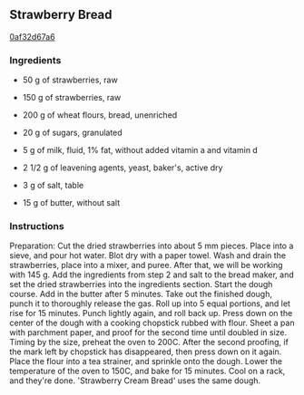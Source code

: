 ## Strawberry Bread

[0af32d67a6](https://cookpad.com/us/recipes/145865-strawberry-bread)

### Ingredients

 - 50 g of strawberries, raw

 - 150 g of strawberries, raw

 - 200 g of wheat flours, bread, unenriched

 - 20 g of sugars, granulated

 - 5 g of milk, fluid, 1% fat, without added vitamin a and vitamin d

 - 2 1/2 g of leavening agents, yeast, baker's, active dry

 - 3 g of salt, table

 - 15 g of butter, without salt

### Instructions

Preparation: Cut the dried strawberries into about 5 mm pieces. Place into a sieve, and pour hot water. Blot dry with a paper towel. Wash and drain the strawberries, place into a mixer, and puree. After that, we will be working with 145 g. Add the ingredients from step 2 and salt to the bread maker, and set the dried strawberries into the ingredients section. Start the dough course. Add in the butter after 5 minutes. Take out the finished dough, punch it to thoroughly release the gas. Roll up into 5 equal portions, and let rise for 15 minutes. Punch lightly again, and roll back up. Press down on the center of the dough with a cooking chopstick rubbed with flour. Sheet a pan with parchment paper, and proof for the second time until doubled in size. Timing by the size, preheat the oven to 200C. After the second proofing, if the mark left by chopstick has disappeared, then press down on it again. Place the flour into a tea strainer, and sprinkle onto the dough. Lower the temperature of the oven to 150C, and bake for 15 minutes. Cool on a rack, and they're done. 'Strawberry Cream Bread' uses the same dough.